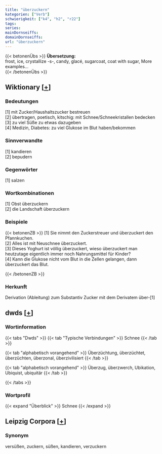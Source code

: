 ```yaml
---
title: "überzuckern"
kategorien: ["Verb"]
schwierigkeit: ["k4", "h2", "r22"]
tags:
series:
mainDornseiffs:
domainDornseiffs:
url: "überzuckern"
---
```


{{< betonenÜbs >}}
**Übersetzung:**  
frost, ice, crystallize -s-, candy, glacé, sugarcoat, coat with sugar, More examples...  
{{< /betonenÜbs >}}

## Wiktionary [[+](https://de.wiktionary.org/wiki/überzuckern)]

### Bedeutungen
[1] mit Zucker/Haushaltszucker bestreuen  
[2] übertragen, poetisch, kitschig: mit Schnee/Schneekristallen bedecken  
[3] zu viel Süße zu etwas dazugeben  
[4] Medizin, Diabetes: zu viel Glukose im Blut haben/bekommen  

### Sinnverwandte
[1] kandieren  
[2] bepudern  

### Gegenwörter
[1] salzen  

### Wortkombinationen
[1] Obst überzuckern  
[2] die Landschaft überzuckern  

### Beispiele
{{< betonenZB >}}
[1] Sie nimmt den Zuckerstreuer und überzuckert den Pfannkuchen.  
[2] Alles ist mit Neuschnee überzuckert.  
[3] Dieses Yoghurt ist völlig überzuckert, wieso überzuckert man heutzutage eigentlich immer noch Nahrungsmittel für Kinder?  
[4] Kann die Glukose nicht vom Blut in die Zellen gelangen, dann überzuckert das Blut.  

{{< /betonenZB >}}
### Herkunft
Derivation (Ableitung) zum Substantiv Zucker mit dem Derivatem über-[1]  



## dwds [[+](https://www.dwds.de/wb/überzuckern)]

### Wortinformation
{{< tabs "Dwds" >}}
{{< tab "Typische Verbindungen" >}}
Schnee
{{< /tab >}}

{{< tab "alphabetisch vorangehend" >}}
Überzüchtung, überzüchtet, überzüchten, überzonal, überzivilisiert
{{< /tab >}}

{{< tab "alphabetisch vorangehend" >}}
Überzug, überzwerch, Ubikation, Ubiquist, ubiquitär
{{< /tab >}}

{{< /tabs >}}

### Wortprofil
{{< expand "Überblick" >}} Schnee {{< /expand >}}

## Leipzig Corpora [[+](https://corpora.uni-leipzig.de/en/res?word=überzuckern&corpusId=deu_newscrawl-public_2018)]


### Synonym
versüßen, zuckern, süßen, kandieren, verzuckern

